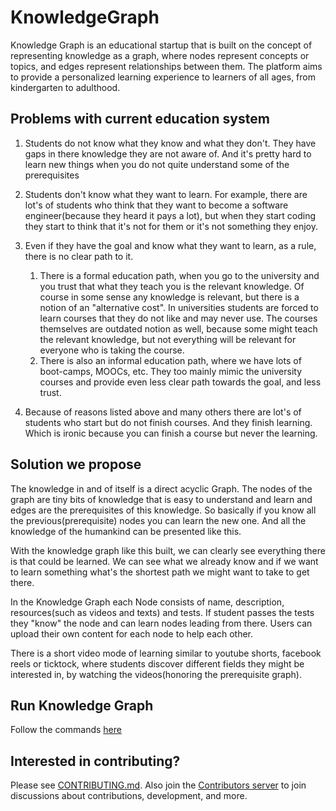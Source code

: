 # KnowledgeGraph
Knowledge Graph is an educational startup that is built on the concept of representing knowledge as a graph, where nodes represent concepts or topics, and edges represent relationships between them. The platform aims to provide a personalized learning experience to learners of all ages, from kindergarten to adulthood.

## Problems with current education system

1. Students do not know what they know and what they don't. They have gaps in there knowledge they are not aware of. And it's pretty hard to learn new things when you do not quite understand some of the prerequisites

2. Students don't know what they want to learn. For example, there are lot's of students who think that they want to become a software engineer(because they heard it pays a lot), but when they start coding they start to think that it's not for them or it's not something they enjoy.

3. Even if they have the goal and know what they want to learn, as a rule, there is no clear path to it.
   1. There is a formal education path, when you go to the university and you trust that what they teach you is the relevant knowledge. Of course in some sense any knowledge is relevant, but there is a notion of an "alternative cost". In universities students are forced to learn courses that they do not like and may never use. The courses themselves are outdated notion as well, because some might teach the relevant knowledge, but not everything will be relevant for everyone who is taking the course.
   2. There is also an informal education path, where we have lots of boot-camps, MOOCs, etc. They too mainly mimic the university courses and provide even less clear path towards the goal, and less trust.

4. Because of reasons listed above and many others there are lot's of students who start but do not finish courses. And they finish learning. Which is ironic because you can finish a course but never the learning.

## Solution we propose
The knowledge in and of itself is a direct acyclic Graph. The nodes of the graph are tiny bits of knowledge that is easy to understand and learn and edges are the prerequisites of this knowledge. So basically if you know all the previous(prerequisite) nodes you can learn the new one. And all the knowledge of the humankind can be presented like this.

With the knowledge graph like this built, we can clearly see everything there is that could be learned. We can see what we already know and if we want to learn something what's the shortest path we might want to take to get there.

In the Knowledge Graph each Node consists of name, description, resources(such as videos and texts) and tests. If student passes the tests they "know" the node and can learn nodes leading from there. Users can upload their own content for each node to help each other.

There is a short video mode of learning similar to youtube shorts, facebook reels or ticktock, where students discover different fields they might be interested in, by watching the videos(honoring the prerequisite graph).


## Run Knowledge Graph
Follow the commands [here](/server/README.md)

## Interested in contributing?
Please see [CONTRIBUTING.md](/CONTRIBUTING.md). Also join the [Contributors server](https://knowledge.cloud.mattermost.com) to join discussions about contributions, development, and more.


